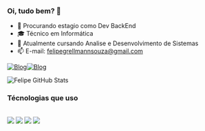 ### Oi, tudo bem? 👋

- 🔭 Procurando estagio como Dev BackEnd
- 🎓 Técnico em Informática
- 📖 Atualmente cursando Analise e Desenvolvimento de Sistemas 
- 📫 E-mail: felipegrellmannsouza@gmail.com




[![Blog](https://img.shields.io/badge/Instagram-E4405F?style=for-the-badge&logo=instagram&logoColor=white)](https://www.instagram.com/felipe_grellmann/)[![Blog](https://img.shields.io/badge/LinkedIn-0077B5?style=for-the-badge&logo=linkedin&logoColor=white)](https://www.linkedin.com/in/felipe-grellmann-de-souza-7b4a38257/)


![Felipe GitHub Stats](https://github-readme-stats.vercel.app/api/top-langs/?username=FelipeGrellmannSouza&theme=blue-green)

### Técnologias que uso
<div style="display: incline_block"><br/>
    <img aling ="center"  src = "https://img.shields.io/badge/Java-ED8B00?style=for-the-badge&logo=openjdk&logoColor=white">
    <img aling ="center"  src = "https://img.shields.io/badge/Python-14354C?style=for-the-badge&logo=python&logoColor=white">
    <img aling="center"  src = "https://img.shields.io/badge/HTML5-E34F26?style=for-the-badge&logo=html5&logoColor=white">
    <img aling="center"  src = "https://img.shields.io/badge/CSS3-1572B6?style=for-the-badge&logo=css3&logoColor=white">
</div>

